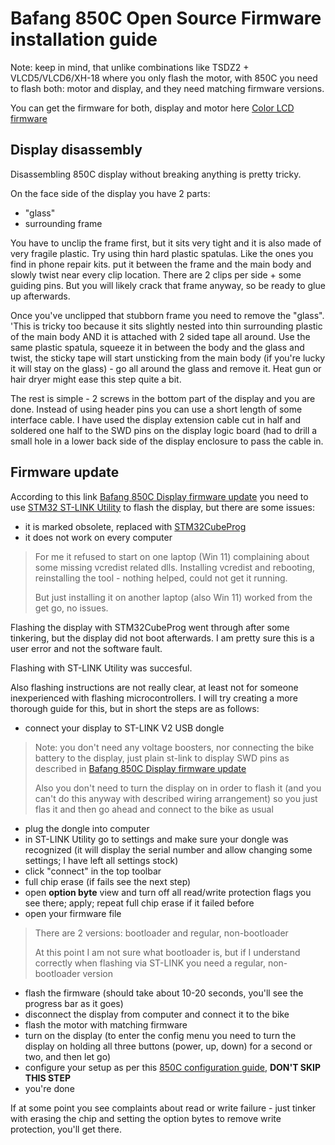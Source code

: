 # Bafang 850C Open Source Firmware installation guide

Note: keep in mind, that unlike combinations like TSDZ2 + VLCD5/VLCD6/XH-18 where you only flash the motor, with 850C you need to flash both: motor and display, and they need matching firmware versions.

You can get the firmware for both, display and motor here [Color LCD firmware](https://github.com/OpenSourceEBike/Color_LCD/releases)

## Display disassembly

Disassembling 850C display without breaking anything is pretty tricky. 

On the face side of the display you have 2 parts:
- "glass"
- surrounding frame 

You have to unclip the frame first, but it sits very tight and it is also made of very fragile plastic. Try using thin hard plastic spatulas. Like the ones you find in phone repair kits. put it between the frame and the main body and slowly twist near every clip location. There are 2 clips per side + some guiding pins. But you will likely crack that frame anyway, so be ready to glue up afterwards.

Once you've unclipped that stubborn frame you need to remove the "glass". 
'This is tricky too because it sits slightly nested into thin surrounding plastic of the main body AND it is attached with 2 sided tape all around. 
Use the same plastic spatula, squeeze it in between the body and the glass and twist, the sticky tape will start unsticking from the main body (if you're lucky it will stay on the glass) - go all around the glass and remove it. Heat gun or hair dryer might ease this step quite a bit.

The rest is simple - 2 screws in the bottom part of the display and you are done.
Instead of using header pins you can use a short length of some interface cable. I have used the display extension cable cut in half and soldered one half to the SWD pins on the display logic board (had to drill a small hole in a lower back side of the display enclosure to pass the cable in.

## Firmware update
According to this link [Bafang 850C Display firmware update](https://github.com/OpenSourceEBike/TSDZ2_wiki/wiki/Flash-the-firmware-on-850C-using-SWD) you need to use [STM32 ST-LINK Utility](https://www.st.com/en/development-tools/stsw-link004.html) to flash the display, but there are some issues:
- it is marked obsolete, replaced with [STM32CubeProg](https://www.st.com/en/development-tools/stm32cubeprog.html)
- it does not work on every computer 
> For me it refused to start on one laptop (Win 11) complaining about some missing vcredist related dlls.
> Installing vcredist and rebooting, reinstalling the tool - nothing helped, could not get it running.
>  
> But just installing it on another laptop (also Win 11) worked from the get go, no issues.

Flashing the display with STM32CubeProg went through after some tinkering, but the display did not boot afterwards. I am pretty sure this is a user error and not the software fault.

Flashing with ST-LINK Utility was succesful.

Also flashing instructions are not really clear, at least not for someone inexperienced with flashing microcontrollers. 
I will try creating a more thorough guide for this, but in short the steps are as follows:
- connect your display to ST-LINK V2 USB dongle
> Note: you don't need any voltage boosters, nor connecting the bike battery to the display, just plain st-link to display SWD pins as described in [Bafang 850C Display firmware update](https://github.com/OpenSourceEBike/TSDZ2_wiki/wiki/Flash-the-firmware-on-850C-using-SWD)
>
> Also you don't need to turn the display on in order to flash it (and you can't do this anyway with described wiring arrangement) so you just flas it and then go ahead and connect to the bike as usual
- plug the dongle into computer
- in ST-LINK Utility go to settings and make sure your dongle was recognized (it will display the serial number and allow changing some settings; I have left all settings stock)
- click "connect" in the top toolbar
- full chip erase (if fails see the next step)
- open **option byte** view and turn off all read/write protection flags you see there; apply; repeat full chip erase if it failed before
- open your firmware file 
> There are 2 versions: bootloader and regular, non-bootloader
> 
> At this point I am not sure what bootloader is, but if I understand correctly when flashing via ST-LINK you need a regular, non-bootloader version
- flash the firmware (should take about 10-20 seconds, you'll see the progress bar as it goes)
- disconnect the display from computer and connect it to the bike
- flash the motor with matching firmware
- turn on the display (to enter the config menu you need to turn the display on holding all three buttons (power, up, down) for a second or two, and then let go)
- configure your setup as per this [850C configuration guide](https://github.com/OpenSourceEBike/TSDZ2_wiki/wiki/Features-and-configurations-on-display), **DON'T SKIP THIS STEP**
- you're done

If at some point you see complaints about read or write failure - just tinker with erasing the chip and setting the option bytes to remove write protection, you'll get there.
